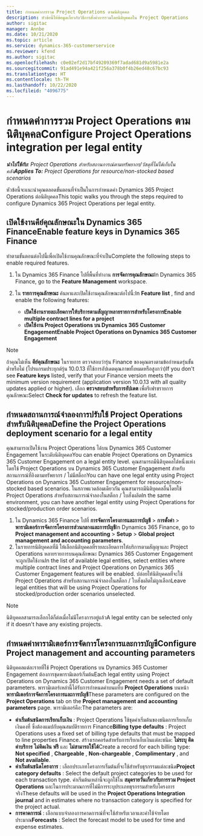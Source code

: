 ```yaml
---
title: กำหนดค่าการรวม Project Operations ตามนิติบุคคล
description: หัวข้อนี้ให้ข้อมูลเกี่ยวกับวิธีการตั้งค่าการรวมโดยนิติบุคคลใน Project Operations
author: sigitac
manager: Annbe
ms.date: 10/21/2020
ms.topic: article
ms.service: dynamics-365-customerservice
ms.reviewer: kfend
ms.author: sigitac
ms.openlocfilehash: c0e02ef2d17bf49209369f7adad681d9a5981e2a
ms.sourcegitcommit: 91ad491e94a421f256a378b0f4b26ed48c67bc93
ms.translationtype: HT
ms.contentlocale: th-TH
ms.lasthandoff: 10/22/2020
ms.locfileid: "4096775"
---
```

# <a name="configure-project-operations-integration-per-legal-entity"></a><span data-ttu-id="eb92a-103">กำหนดค่าการรวม Project Operations ตามนิติบุคคล</span><span class="sxs-lookup"><span data-stu-id="eb92a-103">Configure Project Operations integration per legal entity</span></span> 

<span data-ttu-id="eb92a-104">_**นำไปใช้กับ:** Project Operations สำหรับสถานการณ์ตามทรัพยากร/วัสดุที่ไม่ได้เก็บในคลัง_</span><span class="sxs-lookup"><span data-stu-id="eb92a-104">_**Applies To:** Project Operations for resource/non-stocked based scenarios_</span></span>

<span data-ttu-id="eb92a-105">หัวข้อนี้จะแนะนำคุณตลอดขั้นตอนที่จำเป็นในการกำหนดค่า Dynamics 365 Project Operations ต่อนิติบุคคล</span><span class="sxs-lookup"><span data-stu-id="eb92a-105">This topic walks you through the steps required to configure Dynamics 365 Project Operations per legal entity.</span></span>

## <a name="enable-feature-keys-in-dynamics-365-finance"></a><span data-ttu-id="eb92a-106">เปิดใช้งานคีย์คุณลักษณะใน Dynamics 365 Finance</span><span class="sxs-lookup"><span data-stu-id="eb92a-106">Enable feature keys in Dynamics 365 Finance</span></span>

<span data-ttu-id="eb92a-107">ทำตามขั้นตอนต่อไปนี้เพื่อเปิดใช้งานคุณลักษณะที่จำเป็น</span><span class="sxs-lookup"><span data-stu-id="eb92a-107">Complete the following steps to enable required features.</span></span>

1. <span data-ttu-id="eb92a-108">ใน Dynamics 365 Finance ไปที่พื้นที่ทำงาน **การจัดการคุณลักษณะ**</span><span class="sxs-lookup"><span data-stu-id="eb92a-108">In Dynamics 365 Finance, go to the **Feature Management** workspace.</span></span>
2. <span data-ttu-id="eb92a-109">ใน **รายการคุณลักษณะ** ค้นหาและเปิดใช้งานคุณลักษณะต่อไปนี้:</span><span class="sxs-lookup"><span data-stu-id="eb92a-109">In **Feature list** , find and enable the following features:</span></span>
  
    - <span data-ttu-id="eb92a-110">**เปิดใช้งานรายละเอียดการให้บริการตามสัญญาหลายรายการสำหรับโครงการ**</span><span class="sxs-lookup"><span data-stu-id="eb92a-110">**Enable multiple contract lines for a project**</span></span>
    - <span data-ttu-id="eb92a-111">**เปิดใช้งาน Project Operations บน Dynamics 365 Customer Engagement**</span><span class="sxs-lookup"><span data-stu-id="eb92a-111">**Enable Project Operations on Dynamics 365 Customer Engagement**</span></span>

> [!NOTE]
> <span data-ttu-id="eb92a-112">ถ้าคุณไม่เห็น **คีย์คุณลักษณะ** ในรายการ ตรวจสอบว่ารุ่น Finance ของคุณตรงตามข้อกำหนดรุ่นขั้นต่ำหรือไม่ (โปรแกรมประยุกต์รุ่น 10.0.13 ที่ใช้การอัปเดตคุณภาพทั้งหมดหรือสูงกว่า)</span><span class="sxs-lookup"><span data-stu-id="eb92a-112">If you don't see **Feature keys** listed, verify that your Finance version meets the minimum version requirement (application version 10.0.13 with all quality updates applied or higher).</span></span> <span data-ttu-id="eb92a-113">เลือก **ตรวจสอบสำหรับการอัปเดต** เพื่อรีเฟรชรายการคุณลักษณะ</span><span class="sxs-lookup"><span data-stu-id="eb92a-113">Select **Check for updates** to refresh the feature list.</span></span>

## <a name="define-the-project-operations-deployment-scenario-for-a-legal-entity"></a><span data-ttu-id="eb92a-114">กำหนดสถานการณ์จำลองการปรับใช้ Project Operations สำหรับนิติบุคคล</span><span class="sxs-lookup"><span data-stu-id="eb92a-114">Define the Project Operations deployment scenario for a legal entity</span></span>

<span data-ttu-id="eb92a-115">คุณสามารถเปิดใช้งาน Project Operations ได้บน Dynamics 365 Customer Engagement ในระดับนิติบุคคล</span><span class="sxs-lookup"><span data-stu-id="eb92a-115">You can enable Project Operations on Dynamics 365 Customer Engagement on a legal entity level.</span></span> <span data-ttu-id="eb92a-116">คุณสามารถมีนิติบุคคลได้หนึ่งแห่งโดยใช้ Project Operations บน Dynamics 365 Customer Engagement สำหรับสถานการณ์ที่อิงตามทรัพยากร / ไม่มีสต็อก</span><span class="sxs-lookup"><span data-stu-id="eb92a-116">You can have one legal entity using Project Operations on Dynamics 365 Customer Engagement for resource/non-stocked based scenarios.</span></span> <span data-ttu-id="eb92a-117">ในสภาพแวดล้อมเดียวกัน คุณสามารถมีนิติบุคคลอื่นโดยใช้ Project Operations สำหรับสถานการณ์จำลองในสต็อก / ใบสั่งผลิต</span><span class="sxs-lookup"><span data-stu-id="eb92a-117">In the same environment, you can have another legal entity using Project Operations for stocked/production order scenarios.</span></span>

1. <span data-ttu-id="eb92a-118">ใน Dynamics 365 Finance ไปที่ **การจัดการโครงการและการบัญชี** > **การตั้งค่า** > **พารามิเตอร์การจัดการโครงการส่วนกลางและการบัญชี**</span><span class="sxs-lookup"><span data-stu-id="eb92a-118">In Dynamics 365 Finance, go to **Project management and accounting** > **Setup** > **Global project management and accounting parameters**.</span></span>
2. <span data-ttu-id="eb92a-119">ในรายการนิติบุคคลที่มี ให้เลือกนิติบุคคลที่รายละเอียดการให้บริการตามสัญญาและ Project Operations หลายรายการบนคุณลักษณะ Dynamics 365 Customer Engagement จะถูกเปิดใช้งาน</span><span class="sxs-lookup"><span data-stu-id="eb92a-119">In the list of available legal entities, select entities where multiple contract lines and Project Operations on Dynamics 365 Customer Engagement features will be enabled.</span></span> <span data-ttu-id="eb92a-120">ปล่อยให้นิติบุคคลที่จะใช้ Project Operations สำหรับสถานการณ์จำลองในสต็อก / ใบสั่งผลิตไม่ถูกเลือก</span><span class="sxs-lookup"><span data-stu-id="eb92a-120">Leave legal entities that will be using Project Operations for stocked/production order scenarios unselected.</span></span>

> [!NOTE]
> <span data-ttu-id="eb92a-121">นิติบุคคลสามารถเลือกได้ก็ต่อเมื่อไม่มีโครงการอยู่แล้ว</span><span class="sxs-lookup"><span data-stu-id="eb92a-121">A legal entity can be selected only if it doesn't have any existing projects.</span></span>

## <a name="configure-project-management-and-accounting-parameters"></a><span data-ttu-id="eb92a-122">กำหนดค่าพารามิเตอร์การจัดการโครงการและการบัญชี</span><span class="sxs-lookup"><span data-stu-id="eb92a-122">Configure Project management and accounting parameters</span></span>

<span data-ttu-id="eb92a-123">นิติบุคคลแต่ละรายที่ใช้ Project Operations บน Dynamics 365 Customer Engagement ต้องการชุดพารามิเตอร์เริ่มต้น</span><span class="sxs-lookup"><span data-stu-id="eb92a-123">Each legal entity using Project Operations on Dynamics 365 Customer Engagement needs a set of default parameters.</span></span> <span data-ttu-id="eb92a-124">พารามิเตอร์เหล่านี้ได้รับการกำหนดค่าบนแท็บ **Project Operations** บนหน้า **พารามิเตอร์การจัดการโครงการและการบัญชี**</span><span class="sxs-lookup"><span data-stu-id="eb92a-124">These parameters are configured on the **Project Operations** tab on the **Project management and accounting parameters** page.</span></span> <span data-ttu-id="eb92a-125">พารามิเตอร์คือ:</span><span class="sxs-lookup"><span data-stu-id="eb92a-125">The parameters are:</span></span>

  - <span data-ttu-id="eb92a-126">**ค่าเริ่มต้นชนิดการเรียกเก็บเงิน** : Project Operations ใช้ชุดค่าเริ่มต้นของชนิดการเรียกเก็บเงินคงที่ ซึ่งต้องแมปกับคุณสมบัติรายการ Finance</span><span class="sxs-lookup"><span data-stu-id="eb92a-126">**Billing type defaults** : Project Operations uses a fixed set of billing type defaults that must be mapped to line properties Finance.</span></span> <span data-ttu-id="eb92a-127">สร้างเรกคอร์ดสำหรับการเรียกเก็บเงินแต่ละชนิด: **ไม่ระบุ** **คิดค่าบริการ** **ไม่คิดเงิน** **ฟรี** และ **ไม่สามารถใช้ได้**</span><span class="sxs-lookup"><span data-stu-id="eb92a-127">Create a record for each billing type: **Not specified** , **Chargeable** , **Non-chargeable** , **Complimentary** , and **Not available**.</span></span>
  - <span data-ttu-id="eb92a-128">**ค่าเริ่มต้นชนิดโครงการ** : เลือกประเภทโครงการเริ่มต้นที่จะใช้สำหรับธุรกรรมแต่ละชนิด</span><span class="sxs-lookup"><span data-stu-id="eb92a-128">**Project category defaults** : Select the default project categories to be used for each transaction type.</span></span> <span data-ttu-id="eb92a-129">ค่าเริ่มต้นเหล่านี้จะถูกใช้ใน **สมุดรายวันเกี่ยวกับการรวม Project Operations** และในการประมาณการที่ไม่มีการระบุประเภทธุรกรรมสำหรับโครงการจริง</span><span class="sxs-lookup"><span data-stu-id="eb92a-129">These defaults will be used in the **Project Operations Integration journal** and in estimates where no transaction category is specified for the project actual.</span></span>
  - <span data-ttu-id="eb92a-130">**การคาดการณ์** : เลือกแบบจำลองการคาดการณ์ที่จะใช้สำหรับเวลาและค่าใช้จ่ายโดยประมาณ</span><span class="sxs-lookup"><span data-stu-id="eb92a-130">**Forecasts** : Select the forecast model to be used for time and expense estimates.</span></span>

